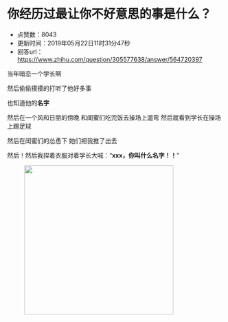 # 你经历过最让你不好意思的事是什么？
- 点赞数：8043
- 更新时间：2019年05月22日11时31分47秒
- 回答url：https://www.zhihu.com/question/305577638/answer/564720397
<body>
 <p data-pid="YiIpuf3F">当年暗恋一个学长啊</p>
 <p data-pid="KEXD5VtE">然后偷偷摸摸的打听了他好多事</p>
 <p data-pid="-yq_L0Bd">也知道他的<b>名字</b></p>
 <p data-pid="QWELIQFE">然后在一个风和日丽的傍晚 和闺蜜们吃完饭去操场上遛弯 然后就看到学长在操场上踢足球</p>
 <p data-pid="qP0D_Opp">然后在闺蜜们的怂恿下 她们把我推了出去</p>
 <p data-pid="-kxMfDOT">然后！然后我捏着衣服对着学长大喊：“<b>xxx，你叫什么名字！！</b>”</p>
 <figure data-size="normal">
  <img src="https://picx.zhimg.com/50/v2-26c1417a059ea3a06046b7b255a57c30_720w.jpg?source=1940ef5c" data-rawwidth="347" data-rawheight="350" data-size="normal" data-original-token="v2-a89a66cfd741fff9aba5bf79888bb4a0" data-default-watermark-src="https://pic1.zhimg.com/50/v2-ac1ffaa1c19137a605a2309145c8de6e_720w.jpg?source=1940ef5c" class="content_image" width="347">
 </figure>
 <p></p>
</body>